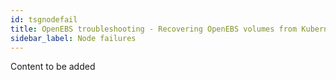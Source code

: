 ```yaml
---
id: tsgnodefail
title: OpenEBS troubleshooting - Recovering OpenEBS volumes from Kubernetes node failures
sidebar_label: Node failures
---
```


Content to be added













<!-- Hotjar Tracking Code for https://docs.openebs.io -->
<script>
   (function(h,o,t,j,a,r){
       h.hj=h.hj||function(){(h.hj.q=h.hj.q||[]).push(arguments)};
       h._hjSettings={hjid:785693,hjsv:6};
       a=o.getElementsByTagName('head')[0];
       r=o.createElement('script');r.async=1;
       r.src=t+h._hjSettings.hjid+j+h._hjSettings.hjsv;
       a.appendChild(r);
   })(window,document,'https://static.hotjar.com/c/hotjar-','.js?sv=');
</script>
